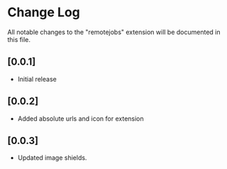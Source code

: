 # Change Log

All notable changes to the "remotejobs" extension will be documented in this file.


## [0.0.1]

- Initial release

## [0.0.2]

- Added absolute urls and icon for extension

## [0.0.3]

- Updated image shields.